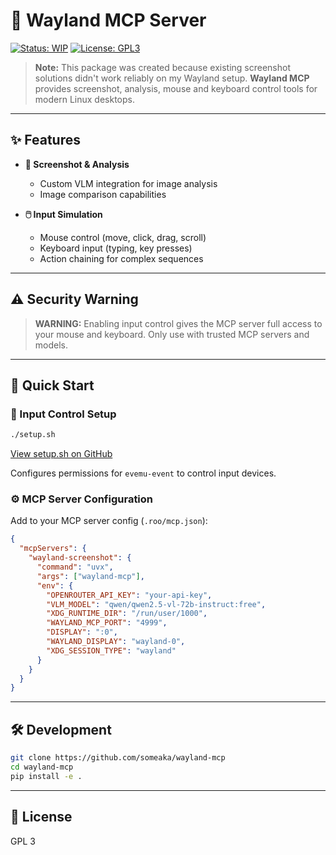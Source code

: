 

# 🚀 Wayland MCP Server

[![Status: WIP](https://img.shields.io/badge/status-WIP-yellow)](https://github.com/someaka/wayland-mcp)
[![License: GPL3](https://img.shields.io/badge/license-GPL3-blue)](#license)

> **Note:** This package was created because existing screenshot solutions didn't work reliably on my Wayland setup.
> **Wayland MCP** provides screenshot, analysis, mouse and keyboard control tools for modern Linux desktops.

---

## ✨ Features

- **📸 Screenshot & Analysis**
  - Custom VLM integration for image analysis
  - Image comparison capabilities

- **🖱️ Input Simulation**
  - Mouse control (move, click, drag, scroll)
  - Keyboard input (typing, key presses)
  - Action chaining for complex sequences

---

## ⚠️ Security Warning

> **WARNING:** Enabling input control gives the MCP server full access to your mouse and keyboard.
> Only use with trusted MCP servers and models.

---

## 🚀 Quick Start

### 🔧 Input Control Setup
```bash
./setup.sh
```
[View setup.sh on GitHub](https://github.com/someaka/wayland-mcp/blob/main/setup.sh)

Configures permissions for `evemu-event` to control input devices.

### ⚙️ MCP Server Configuration
Add to your MCP server config (`.roo/mcp.json`):
```json
{
  "mcpServers": {
    "wayland-screenshot": {
      "command": "uvx",
      "args": ["wayland-mcp"],
      "env": {
        "OPENROUTER_API_KEY": "your-api-key",
        "VLM_MODEL": "qwen/qwen2.5-vl-72b-instruct:free",
        "XDG_RUNTIME_DIR": "/run/user/1000",
        "WAYLAND_MCP_PORT": "4999",
        "DISPLAY": ":0",
        "WAYLAND_DISPLAY": "wayland-0",
        "XDG_SESSION_TYPE": "wayland"
      }
    }
  }
}
```

---

## 🛠️ Development
```bash
git clone https://github.com/someaka/wayland-mcp
cd wayland-mcp
pip install -e .
```

---

## 📜 License

GPL 3
